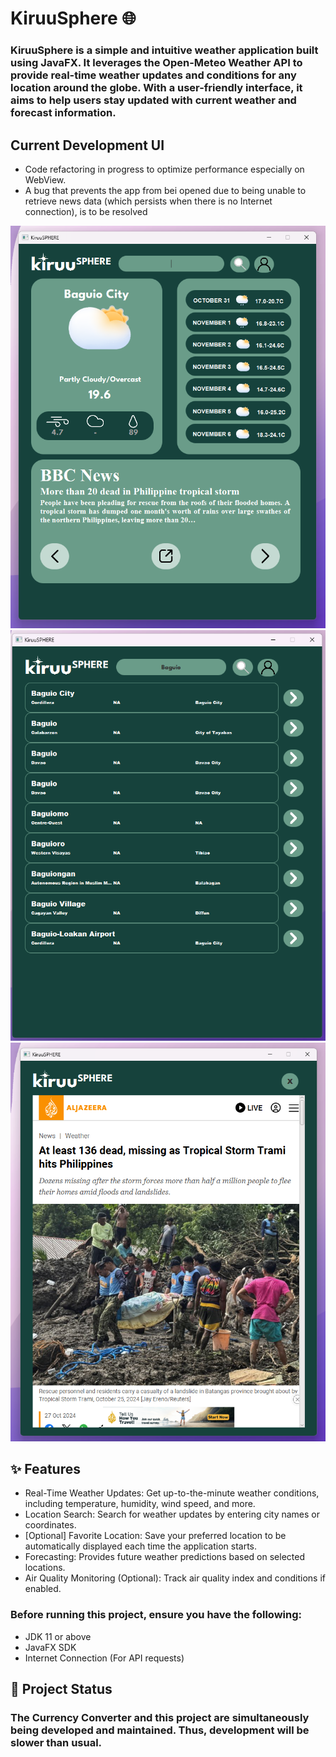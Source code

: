 # KiruuSphere 🌐

### KiruuSphere is a simple and intuitive weather application built using JavaFX. It leverages the Open-Meteo Weather API to provide real-time weather updates and conditions for any location around the globe. With a user-friendly interface, it aims to help users stay updated with current weather and forecast information.

## Current Development UI
- Code refactoring in progress to optimize performance especially on WebView.
- A bug that prevents the app from bei opened due to being unable to retrieve news data (which persists when there is no Internet connection), is to be resolved


![Weather App Main Pane](weathermain.png)
![Weather App Search Pane](weathersearch.png)
![Weather App Article Screen](weatherarticle.png)

## ✨ Features

- Real-Time Weather Updates: Get up-to-the-minute weather conditions, including temperature, humidity, wind speed, and more.
- Location Search: Search for weather updates by entering city names or coordinates.
- [Optional] Favorite Location: Save your preferred location to be automatically displayed each time the application starts.
- Forecasting: Provides future weather predictions based on selected locations.
- Air Quality Monitoring (Optional): Track air quality index and conditions if enabled.


### Before running this project, ensure you have the following:
- JDK 11 or above
- JavaFX SDK
- Internet Connection (For API requests)

## 🚧 Project Status

### The Currency Converter and this project are simultaneously being developed and maintained. Thus, development will be slower than usual.


